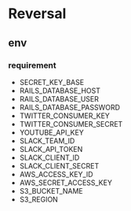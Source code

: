 # Reversal

## env
### requirement
- SECRET_KEY_BASE
- RAILS_DATABASE_HOST
- RAILS_DATABASE_USER
- RAILS_DATABASE_PASSWORD
- TWITTER_CONSUMER_KEY
- TWITTER_CONSUMER_SECRET
- YOUTUBE_API_KEY
- SLACK_TEAM_ID
- SLACK_API_TOKEN
- SLACK_CLIENT_ID
- SLACK_CLIENT_SECRET
- AWS_ACCESS_KEY_ID
- AWS_SECRET_ACCESS_KEY
- S3_BUCKET_NAME
- S3_REGION
